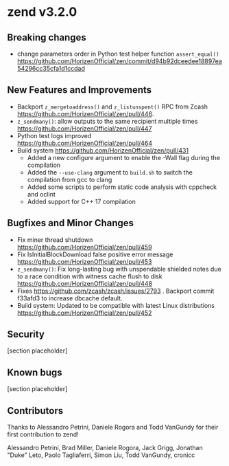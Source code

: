 zend v3.2.0
=========

## Breaking changes
* change parameters order in Python test helper function `assert_equal()` https://github.com/HorizenOfficial/zen/commit/d94b92dceedee18897ea54296cc35cfa1d1ccdad

## New Features and Improvements
* Backport `z_mergetoaddress()` and `z_listunspent()` RPC from Zcash https://github.com/HorizenOfficial/zen/pull/446. 
* `z_sendmany()`: allow outputs to the same recipient multiple times https://github.com/HorizenOfficial/zen/pull/447
* Python test logs improved https://github.com/HorizenOfficial/zen/pull/464
* Build system https://github.com/HorizenOfficial/zen/pull/431
    * Added a new configure argument to enable the -Wall flag during the compilation
    * Added the `--use-clang` argument to `build.sh` to switch the compilation from gcc to clang
    * Added some scripts to perform static code analysis with cppcheck and oclint
    * Added support for C++ 17 compilation

## Bugfixes and Minor Changes
* Fix miner thread shutdown https://github.com/HorizenOfficial/zen/pull/459
* Fix IsInitialBlockDownload false positive error message https://github.com/HorizenOfficial/zen/pull/453
* `z_sendmany()`: Fix long-lasting bug with unspendable shielded notes due to a race condition with witness cache flush to disk https://github.com/HorizenOfficial/zen/pull/448
* Fixes https://github.com/zcash/zcash/issues/2793 . Backport commit f33afd3 to increase dbcache default.
* Build system:  Updated to be compatible with latest Linux distributions https://github.com/HorizenOfficial/zen/pull/452

## Security
[section placeholder]

## Known bugs
[section placeholder]

## Contributors
Thanks to Alessandro Petrini, Daniele Rogora and Todd VanGundy for their first contribution to zend!

Alessandro Petrini, Brad Miller, Daniele Rogora, Jack Grigg, Jonathan "Duke" Leto, Paolo Tagliaferri, Simon Liu, Todd VanGundy, cronicc



